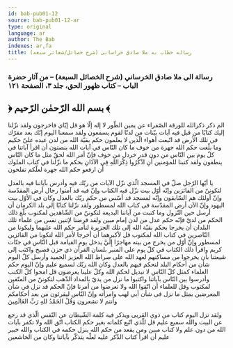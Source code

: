 ```yaml
---
id: bab-pub01-12
source: bab-pub01-12-ar
type: original
language: ar
author: The Bab
indexes: ar,fa
title: رساله خطاب به ملا صادق خراسانى (شرح خصائل/شعائر سبعه)
---
```

### رسالة الى ملا صادق الخرساني (شرح الخصائل السبعة) – من آثار حضرة الباب – كتاب ظهور الحق، جلد ۳، الصفحة ۱۲۱

## ﴿ بسم الله الرّحمٰن الرّحيم ﴾

الم ذكر ذكرالله للورقة‌ الصّفراء عن يمين الطّور لا إله إلّا هو قل إيّاي فاخرجون ولقد نزّلنا إليك كتابًا من قبل فيه آيات بيّنات من لدنّا لقوم يسمعون ولقد سمعنا اليوم إنّك بعد مقرّك في تلك الأرض قد اتّبعت أهواء الّذين لا يعلمون حكم بقيّة ‌الله من لدن عبده عليّ حكيم وما بلّغت حكم الله جهرة ‌من خوف ما كان النّاس في آيات الله ينصتون أن اقرأ آياتنا في كلّ يوم بين النّاس من دون قدر خردل من خوف فإنّ أمر الله لحقّ مثل ما كان النّاس ينطقون ولقد كتبنا للمؤمنين أَنِ اذْكُرُوا ذِكْرَاللهِ فِي الآذَانِ بحكم ما نزّلنا في كتاب الملوك أن ارفعو حكم الله جهرة ‌لعلّكم تفلحون

يا أيّها الرّجل صلّ في المسجد الّذي نزّل الآيات من ربّك فيه وأدرس بآياتنا فيه بالعدل لتكوننّ من الفائزين وإنّه أوّل بيت نزّل فيه الكتاب وإنّ فيه قد آمنوا رجال أرض المقدّسة وإنّ أولئك هم السّابقون وإنّه لمسجد قد أسّس من حكم ربّك بالعدل وكان في الأوّل بيت اليهود وإنّ الآن أرض المقدّسة‌ فى كتاب الله لمسطور ولقد نزّلنا كتابًا إلى بلد الكرمان أن أرسل حين النّزول وما كتبت من آياتنا البديعة لتكوننّ من الشّاهدين لمكتوب بلّغ ذلك الحكم من لديّ فإنّه حكم عدل من لدن إمام مبين ولقد فرضنا لإثنين نفس من علماء تلك البلدان أن يخرجا بحكم بقيّة‌ الله إلى تلك الجزيرة لنأمر حكم الله عليهما وليكونا من النّاصرين في كتاب الله لمكتوب قل لأكبرهما أن أخرجا لأمر الله لتكونا من الفائزين لمسطور وإنّ أوّل من يخرج من بيته مهاجرًا إِلَيَّ يدخل يوم القيامة قبل النّاس في جنّات كريم واقرأ ذلك الكتاب في كلّ يوم على المنبر بلسان القرآن ذي حزن فصيح واكتب إلى شيعتنا بأن يخرجوا من مساكنهم لعهد الله على صراط الله العزيز الحميد وأرسل كلّ اليوم شأن من أحكام البلد لنحكم فيهم بالعدل وكان الله ربّك لسميع عليم وإنّ اليوم حكم العلماء كمثل كلّ النّاس لا تبديل لحكم الله وكلّ علينا يعرضون قل امحوا كلّ الكتب وأدرسوا بين النّاس بآياتنا واكتبوا ما نزل من يديّ بالمداد الذّهب لتكوننّ من المتّقين لمكتوب وقل للعلماء أن اتّقوا الله ولا تعرضوا من أمرنا فإنّ الحكم قد نزل في شأن المعرضين بمثل ما نزل في شأن أبي لهب وامرأته وإنّ النّاس ليقرئون من بعد أحكامكم وأنتم لا تشعرون وَقُلْ الحَمْدُ للهِ رَبِّ العَالَمِينَ

ولقد نزل اليوم كتاب من ذوي القربى ويذكر فيه كلمة الشّيطان عن النّفس الّذي قد رجع عن البيت والله سميع عليم قل للّذي اتّبع كلماته بغير حكم الكتاب اتّق الله ولا تكفر بآيات الله من دون علم ولا كتاب مبين ومن يقعد من حكم الله ينزل حكمه في الكتاب والله خبير عليم أن اقرأ كتاب الذّكر عليه لعلّه يتذكّر بآياتنا وكان من الخاشعين